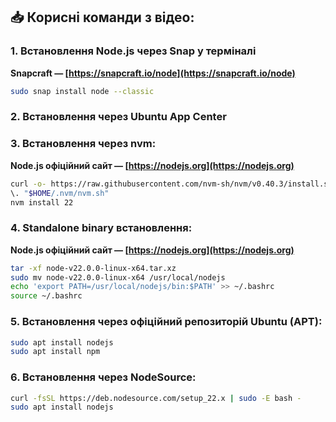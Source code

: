 ## 📥 Корисні команди з відео:

### 1. Встановлення Node.js через Snap у терміналі

**Snapcraft — [https://snapcraft.io/node](https://snapcraft.io/node)**

```bash
sudo snap install node --classic
```

### 2. Встановлення через Ubuntu App Center

### 3. Встановлення через nvm:

**Node.js офіційний сайт — [https://nodejs.org](https://nodejs.org)**

```bash
curl -o- https://raw.githubusercontent.com/nvm-sh/nvm/v0.40.3/install.sh | bash
\. "$HOME/.nvm/nvm.sh"
nvm install 22
```

### 4. Standalone binary встановлення:

**Node.js офіційний сайт — [https://nodejs.org](https://nodejs.org)**

```bash
tar -xf node-v22.0.0-linux-x64.tar.xz
sudo mv node-v22.0.0-linux-x64 /usr/local/nodejs
echo 'export PATH=/usr/local/nodejs/bin:$PATH' >> ~/.bashrc
source ~/.bashrc
```

### 5. Встановлення через офіційний репозиторій Ubuntu (APT):

```bash
sudo apt install nodejs
sudo apt install npm
```

### 6. Встановлення через NodeSource:

```bash
curl -fsSL https://deb.nodesource.com/setup_22.x | sudo -E bash -
sudo apt install nodejs
```
